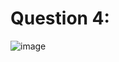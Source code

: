 # Question 4:
![image](https://github.com/amnaasim24/Pf_Fall_23/assets/142867835/a6bd9afb-095a-4189-85e9-c11889ef8004)
